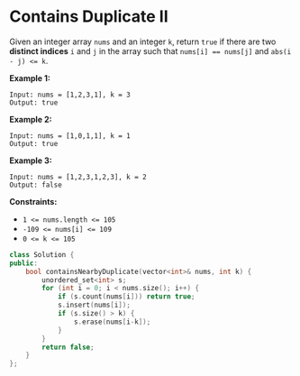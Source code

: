 # Contains Duplicate II

Given an integer array `nums` and an integer `k`, return `true` if there are two **distinct indices** `i` and `j` in the array such that `nums[i] == nums[j]` and `abs(i - j) <= k`.

 

**Example 1:**

```
Input: nums = [1,2,3,1], k = 3
Output: true
```

**Example 2:**

```
Input: nums = [1,0,1,1], k = 1
Output: true
```

**Example 3:**

```
Input: nums = [1,2,3,1,2,3], k = 2
Output: false
```

 

**Constraints:**

- `1 <= nums.length <= 105`
- `-109 <= nums[i] <= 109`
- `0 <= k <= 105`

```c++
class Solution {
public:
    bool containsNearbyDuplicate(vector<int>& nums, int k) {
        unordered_set<int> s;
        for (int i = 0; i < nums.size(); i++) {
            if (s.count(nums[i])) return true;
            s.insert(nums[i]);
            if (s.size() > k) {
                s.erase(nums[i-k]);
            }
        }
        return false;
    }
};
```

